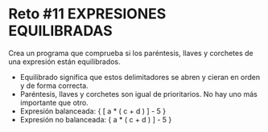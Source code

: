 <!-- trunk-ignore-all(prettier) -->
# Reto #11 EXPRESIONES EQUILIBRADAS

Crea un programa que comprueba si los paréntesis, llaves y corchetes de una expresión están equilibrados.

- Equilibrado significa que estos delimitadores se abren y cieran en orden y de forma correcta.
- Paréntesis, llaves y corchetes son igual de prioritarios. No hay uno más importante que otro.
- Expresión balanceada: { [ a * ( c + d ) ] - 5 }
- Expresión no balanceada: { a * ( c + d ) ] - 5 }
